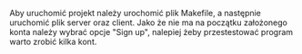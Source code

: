 Aby uruchomić projekt należy urochomić plik Makefile, a następnie uruchomić plik server oraz client.
Jako że nie ma na początku założonego konta należy wybrać opcje "Sign up", nalepiej żeby przestestować program warto zrobić kilka kont.

